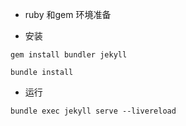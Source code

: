
- ruby 和gem 环境准备

[//]: # (参考 [jekyll 官网]&#40;https://jekyllrb.com/&#41; 搭建本地jekyll 环境)

- 安装
```shell
gem install bundler jekyll
```

```shell
bundle install
```

- 运行

```shell
bundle exec jekyll serve --livereload
```
